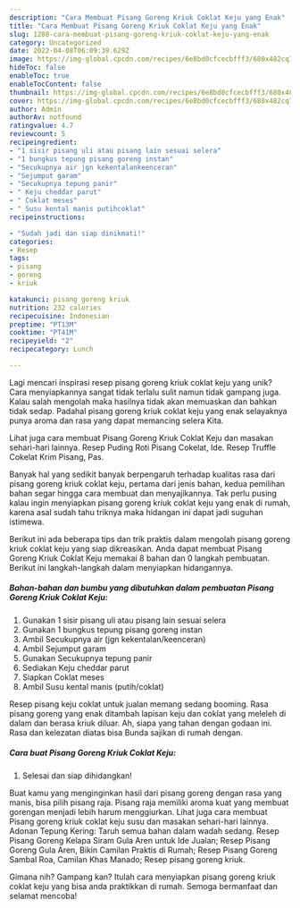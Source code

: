 ```yaml
---
description: "Cara Membuat Pisang Goreng Kriuk Coklat Keju yang Enak"
title: "Cara Membuat Pisang Goreng Kriuk Coklat Keju yang Enak"
slug: 1288-cara-membuat-pisang-goreng-kriuk-coklat-keju-yang-enak
category: Uncategorized
date: 2022-04-08T06:09:39.629Z
image: https://img-global.cpcdn.com/recipes/6e8bd0cfcecbfff3/680x482cq70/pisang-goreng-kriuk-coklat-keju-foto-resep-utama.jpg
hideToc: false
enableToc: true
enableTocContent: false
thumbnail: https://img-global.cpcdn.com/recipes/6e8bd0cfcecbfff3/680x482cq70/pisang-goreng-kriuk-coklat-keju-foto-resep-utama.jpg
cover: https://img-global.cpcdn.com/recipes/6e8bd0cfcecbfff3/680x482cq70/pisang-goreng-kriuk-coklat-keju-foto-resep-utama.jpg
author: Admin
authorAv: notfound
ratingvalue: 4.7
reviewcount: 5
recipeingredient:
- "1 sisir pisang uli atau pisang lain sesuai selera"
- "1 bungkus tepung pisang goreng instan"
- "Secukupnya air jgn kekentalankeenceran"
- "Sejumput garam"
- "Secukupnya tepung panir"
- " Keju cheddar parut"
- " Coklat meses"
- " Susu kental manis putihcoklat"
recipeinstructions:

- "Sudah jadi dan siap dinikmati!"
categories:
- Resep
tags:
- pisang
- goreng
- kriuk

katakunci: pisang goreng kriuk 
nutrition: 232 calories
recipecuisine: Indonesian
preptime: "PT13M"
cooktime: "PT41M"
recipeyield: "2"
recipecategory: Lunch

---
```





Lagi mencari inspirasi resep pisang goreng kriuk coklat keju yang unik? Cara menyiapkannya sangat tidak terlalu sulit namun tidak gampang juga. Kalau salah mengolah maka hasilnya tidak akan memuaskan dan bahkan tidak sedap. Padahal pisang goreng kriuk coklat keju yang enak selayaknya punya aroma dan rasa yang dapat memancing selera Kita.





Lihat juga cara membuat Pisang Goreng Kriuk Coklat Keju dan masakan sehari-hari lainnya. Resep Puding Roti Pisang Cokelat, Ide. Resep Truffle Cokelat Krim Pisang, Pas.

Banyak hal yang sedikit banyak berpengaruh terhadap kualitas rasa dari pisang goreng kriuk coklat keju, pertama dari jenis bahan, kedua pemilihan bahan segar hingga cara membuat dan menyajikannya. Tak perlu pusing kalau ingin menyiapkan pisang goreng kriuk coklat keju yang enak di rumah, karena asal sudah tahu triknya maka hidangan ini dapat jadi suguhan istimewa.






Berikut ini ada beberapa tips dan trik praktis dalam mengolah pisang goreng kriuk coklat keju yang siap dikreasikan. Anda dapat membuat Pisang Goreng Kriuk Coklat Keju memakai 8 bahan dan 0 langkah pembuatan. Berikut ini langkah-langkah dalam menyiapkan hidangannya.

<!--inarticleads1-->

##### Bahan-bahan dan bumbu yang dibutuhkan dalam pembuatan Pisang Goreng Kriuk Coklat Keju:

1. Gunakan 1 sisir pisang uli atau pisang lain sesuai selera
1. Gunakan 1 bungkus tepung pisang goreng instan
1. Ambil Secukupnya air (jgn kekentalan/keenceran)
1. Ambil Sejumput garam
1. Gunakan Secukupnya tepung panir
1. Sediakan  Keju cheddar parut
1. Siapkan  Coklat meses
1. Ambil  Susu kental manis (putih/coklat)


Resep pisang keju coklat untuk jualan memang sedang booming. Rasa pisang goreng yang enak ditambah lapisan keju dan coklat yang meleleh di dalam dan berasa kriuk diluar. Ah, siapa yang tahan dengan godaan ini. Rasa dan kelezatan diatas bisa Bunda sajikan di rumah dengan. 

<!--inarticleads2-->

##### Cara buat Pisang Goreng Kriuk Coklat Keju:


1. Selesai dan siap dihidangkan!

Buat kamu yang menginginkan hasil dari pisang goreng dengan rasa yang manis, bisa pilih pisang raja. Pisang raja memiliki aroma kuat yang membuat gorengan menjadi lebih harum menggiurkan. Lihat juga cara membuat Pisang goreng kriuk coklat keju susu dan masakan sehari-hari lainnya. Adonan Tepung Kering: Taruh semua bahan dalam wadah sedang. Resep Pisang Goreng Kelapa Siram Gula Aren untuk Ide Jualan; Resep Pisang Goreng Gula Aren, Bikin Camilan Praktis di Rumah; Resep Pisang Goreng Sambal Roa, Camilan Khas Manado; Resep pisang goreng kriuk. 

Gimana nih? Gampang kan? Itulah cara menyiapkan pisang goreng kriuk coklat keju yang bisa anda praktikkan di rumah. Semoga bermanfaat dan selamat mencoba!
